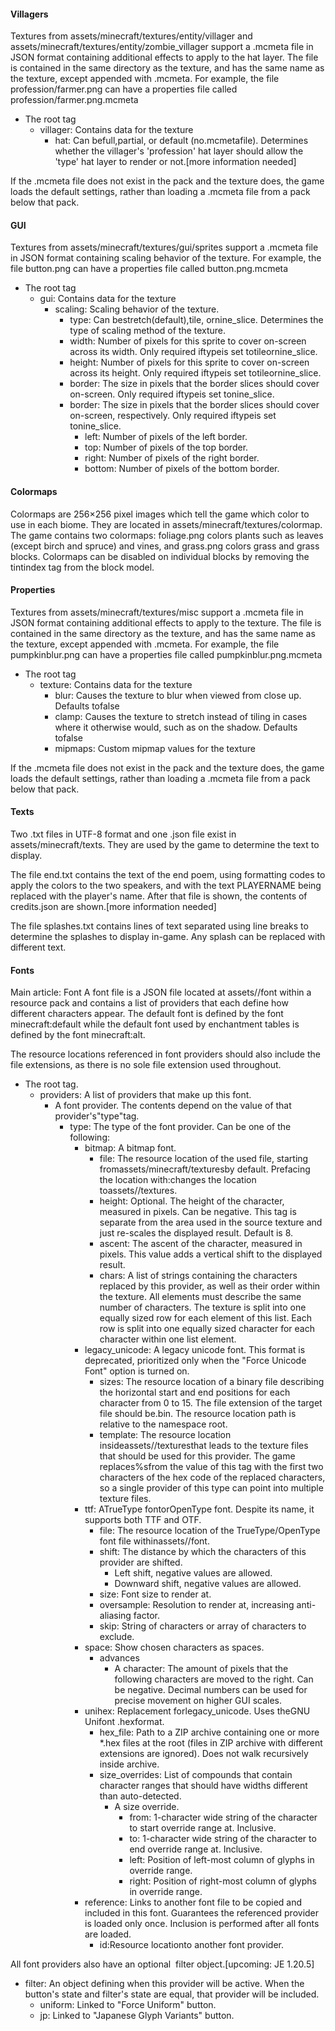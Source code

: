 #### Villagers
Textures from assets/minecraft/textures/entity/villager and assets/minecraft/textures/entity/zombie_villager support a .mcmeta file in JSON format containing additional effects to apply to the hat layer. The file is contained in the same directory as the texture, and has the same name as the texture, except appended with .mcmeta. For example, the file profession/farmer.png can have a properties file called profession/farmer.png.mcmeta

- The root tag
	- villager: Contains data for the texture
		- hat: Can befull,partial, or default (no.mcmetafile). Determines whether the villager's 'profession' hat layer should allow the 'type' hat layer to render or not.[more information needed]

If the .mcmeta file does not exist in the pack and the texture does, the game loads the default settings, rather than loading a .mcmeta file from a pack below that pack.

#### GUI
Textures from assets/minecraft/textures/gui/sprites support a .mcmeta file in JSON format containing scaling behavior of the texture. For example, the file button.png can have a properties file called button.png.mcmeta

- The root tag
	- gui: Contains data for the texture
		- scaling: Scaling behavior of the texture.
			- type: Can bestretch(default),tile, ornine_slice. Determines the type of scaling method of the texture.
			- width: Number of pixels for this sprite to cover on-screen across its width. Only required iftypeis set totileornine_slice.
			- height: Number of pixels for this sprite to cover on-screen across its height. Only required iftypeis set totileornine_slice.
			- border: The size in pixels that the border slices should cover on-screen. Only required iftypeis set tonine_slice.
			- border: The size in pixels that the border slices should cover on-screen, respectively. Only required iftypeis set tonine_slice.
				- left: Number of pixels of the left border.
				- top: Number of pixels of the top border.
				- right: Number of pixels of the right border.
				- bottom: Number of pixels of the bottom border.

#### Colormaps
Colormaps are 256×256 pixel images which tell the game which color to use in each biome. They are located in assets/minecraft/textures/colormap. The game contains two colormaps: foliage.png colors plants such as leaves (except birch and spruce) and vines, and grass.png colors grass and grass blocks. Colormaps can be disabled on individual blocks by removing the tintindex tag from the block model.

#### Properties
Textures from assets/minecraft/textures/misc support a .mcmeta file in JSON format containing additional effects to apply to the texture. The file is contained in the same directory as the texture, and has the same name as the texture, except appended with .mcmeta. For example, the file pumpkinblur.png can have a properties file called pumpkinblur.png.mcmeta

- The root tag
	- texture: Contains data for the texture
		- blur: Causes the texture to blur when viewed from close up. Defaults tofalse
		- clamp: Causes the texture to stretch instead of tiling in cases where it otherwise would, such as on the shadow. Defaults tofalse
		- mipmaps: Custom mipmap values for the texture

If the .mcmeta file does not exist in the pack and the texture does, the game loads the default settings, rather than loading a .mcmeta file from a pack below that pack.

#### Texts
Two .txt files in UTF-8 format and one .json file exist in assets/minecraft/texts. They are used by the game to determine the text to display.

The file end.txt contains the text of the end poem, using formatting codes to apply the colors to the two speakers, and with the text PLAYERNAME being replaced with the player's name. After that file is shown, the contents of credits.json are shown.[more information needed]

The file splashes.txt contains lines of text separated using line breaks to determine the splashes to display in-game. Any splash can be replaced with different text.

#### Fonts
Main article: Font
A font file is a JSON file located at assets/<namespace>/font within a resource pack and contains a list of providers that each define how different characters appear. The default font is defined by the font minecraft:default while the default font used by enchantment tables is defined by the font minecraft:alt.

The resource locations referenced in font providers should also include the file extensions, as there is no sole file extension used throughout.

- The root tag.
	- providers: A list of providers that make up this font.
		- A font provider. The contents depend on the value of that provider's"type"tag.
			- type: The type of the font provider. Can be one of the following:
				- bitmap: A bitmap font.
					- file: The resource location of the used file, starting fromassets/minecraft/texturesby default. Prefacing the location with<namespace>:changes the location toassets/<namespace>/textures.
					- height: Optional. The height of the character, measured in pixels. Can be negative. This tag is separate from the area used in the source texture and just re-scales the displayed result. Default is 8.
					- ascent: The ascent of the character, measured in pixels. This value adds a vertical shift to the displayed result.
					- chars: A list of strings containing the characters replaced by this provider, as well as their order within the texture. All elements must describe the same number of characters. The texture is split into one equally sized row for each element of this list. Each row is split into one equally sized character for each character within one list element.
				- legacy_unicode: A legacy unicode font. This format is deprecated, prioritized only when the "Force Unicode Font" option is turned on.
					- sizes: The resource location of a binary file describing the horizontal start and end positions for each character from 0 to 15. The file extension of the target file should be.bin. The resource location path is relative to the namespace root.
					- template: The resource location insideassets/<namespace>/texturesthat leads to the texture files that should be used for this provider. The game replaces%sfrom the value of this tag with the first two characters of the hex code of the replaced characters, so a single provider of this type can point into multiple texture files.
				- ttf: ATrueType fontorOpenType font. Despite its name, it supports both TTF and OTF.
					- file: The resource location of the TrueType/OpenType font file withinassets/<namespace>/font.
					- shift: The distance by which the characters of this provider are shifted.
						- Left shift, negative values are allowed.
						- Downward shift, negative values are allowed.
					- size: Font size to render at.
					- oversample: Resolution to render at, increasing anti-aliasing factor.
					- skip: String of characters or array of characters to exclude.
				- space: Show chosen characters as spaces.
					- advances
						- A character: The amount of pixels that the following characters are moved to the right. Can be negative. Decimal numbers can be used for precise movement on higher GUI scales.
				- unihex: Replacement forlegacy_unicode. Uses theGNU Unifont .hexformat.
					- hex_file: Path to a ZIP archive containing one or more *.hex files at the root (files in ZIP archive with different extensions are ignored). Does not walk recursively inside archive.
					- size_overrides: List of compounds that contain character ranges that should have widths different than auto-detected.
						- A size override.
							- from: 1-character wide string of the character to start override range at. Inclusive.
							- to: 1-character wide string of the character to end override range at. Inclusive.
							- left: Position of left-most column of glyphs in override range.
							- right: Position of right-most column of glyphs in override range.
				- reference: Links to another font file to be copied and included in this font. Guarantees the referenced provider is loaded only once. Inclusion is performed after all fonts are loaded.
					- id:Resource locationto another font provider.

All font providers also have an optional  filter object.‌[upcoming: JE 1.20.5]

- filter: An object defining when this provider will be active. When the button's state and filter's state are equal, that provider will be included.
	- uniform: Linked to "Force Uniform" button.
	- jp: Linked to "Japanese Glyph Variants" button.

